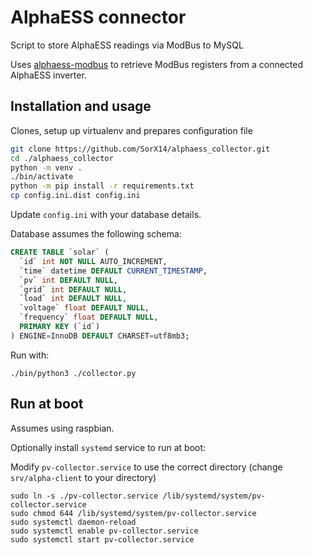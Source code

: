 # AlphaESS connector

Script to store AlphaESS readings via ModBus to MySQL

Uses [alphaess-modbus](https://github.com/SorX14/alphaess-modbus) to retrieve ModBus registers from a connected AlphaESS inverter.

## Installation and usage

Clones, setup up virtualenv and prepares configuration file

``` bash
git clone https://github.com/SorX14/alphaess_collector.git
cd ./alphaess_collector
python -m venv .
./bin/activate
python -m pip install -r requirements.txt
cp config.ini.dist config.ini
```

Update `config.ini` with your database details. 

Database assumes the following schema:

``` sql
CREATE TABLE `solar` (
  `id` int NOT NULL AUTO_INCREMENT,
  `time` datetime DEFAULT CURRENT_TIMESTAMP,
  `pv` int DEFAULT NULL,
  `grid` int DEFAULT NULL,
  `load` int DEFAULT NULL,
  `voltage` float DEFAULT NULL,
  `frequency` float DEFAULT NULL,
  PRIMARY KEY (`id`)
) ENGINE=InnoDB DEFAULT CHARSET=utf8mb3;
```

Run with:

```
./bin/python3 ./collector.py
```

## Run at boot

Assumes using raspbian.

Optionally install `systemd` service to run at boot:

Modify `pv-collector.service` to use the correct directory (change `srv/alpha-client` to your directory)

```
sudo ln -s ./pv-collector.service /lib/systemd/system/pv-collector.service
sudo chmod 644 /lib/systemd/system/pv-collector.service
sudo systemctl daemon-reload
sudo systemctl enable pv-collector.service
sudo systemctl start pv-collector.service
```